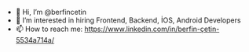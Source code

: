 - 👋 Hi, I’m @berfincetin
- 👀 I’m interested in hiring Frontend, Backend, İOS, Android Developers
- 📫 How to reach me: https://www.linkedin.com/in/berfin-çetin-5534a714a/

<!---
berfincetin/berfincetin is a ✨ special ✨ repository because its `README.md` (this file) appears on your GitHub profile.
You can click the Preview link to take a look at your changes.
--->
